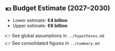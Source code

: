 ## 💶 Budget Estimate (2027–2030)

- Lower estimate: **€4 billion**
- Upper estimate: **€6 billion**

👉 See global assumptions in `../hypotheses.md`  
👉 See consolidated figures in `../summary.md`
